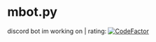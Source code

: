 # mbot.py
discord bot im working on | rating:
[![CodeFactor](https://www.codefactor.io/repository/github/mgpyz/mbot.py/badge?style=for-the-badge)](https://www.codefactor.io/repository/github/mgpyz/mbot.py)

